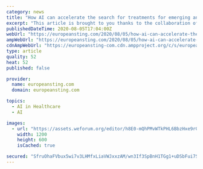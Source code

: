 ```yaml
---
category: news
title: "How AI can accelerate the search for treatments for emerging and intractable diseases"
excerpt: "This article is brought to you thanks to the collaboration of The European Sting with the World Economic Forum. Author: Joanna Shields, Chief Executive Officer, BenevolentAI Artificial"
publishedDateTime: 2020-08-05T17:04:00Z
webUrl: "https://europeansting.com/2020/08/05/how-ai-can-accelerate-the-search-for-treatments-for-emerging-and-intractable-diseases/"
ampWebUrl: "https://europeansting.com/2020/08/05/how-ai-can-accelerate-the-search-for-treatments-for-emerging-and-intractable-diseases/amp/"
cdnAmpWebUrl: "https://europeansting-com.cdn.ampproject.org/c/s/europeansting.com/2020/08/05/how-ai-can-accelerate-the-search-for-treatments-for-emerging-and-intractable-diseases/amp/"
type: article
quality: 52
heat: 52
published: false

provider:
  name: europeansting.com
  domain: europeansting.com

topics:
  - AI in Healthcare
  - AI

images:
  - url: "https://assets.weforum.org/editor/h8E0-mQhPMvWTkPHL6BbzHxe9rGRjXITBdmgx4vH14g.jpg"
    width: 1200
    height: 600
    isCached: true

secured: "SfruOhaFVbux5wi7v3LHMfxLiaVWJxxzAM/wn3If3SpBnH1TGg1+uDSbFui7SBlVyB3oc7Cpi7aKSk5/gC8FseH9W5+gvc6XSRtmY03OU5GAITfzLQ9lXCRePikVJhBvamT5knGbaht/wR2jQfLJK0a04Kun/Ifo4TD2wF4F7oula9uEarCN8N5IcB3smzFE16km9Pa4hyg4SRTNPlNWhjiddCGmB/K7c8SJYhdgSnZsnR2stlZPceW86e6Dg7nCjKHHBT+Ls2MpI2Ab5xHp/OiTYWdrmzo9oFjdzk4m7WeGz/cHk//DarfQZihY3CIvUJCyWA2zz3BXX2QLuMYCWw==;GMB/kkJU/fAmVXnHCHxv0g=="
---
```


